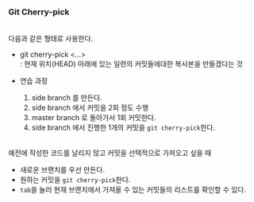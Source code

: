 ### Git Cherry-pick
\
다음과 같은 형태로 사용한다.
- git cherry-pick <Commit1> <Commit2> <...>\
: 현재 위치(HEAD) 아래에 있는 일련의 커밋들에대한 복사본을 만들겠다는 것


- 연습 과정
    1. side branch 를 만든다.
    2. side branch 에서 커밋을 2회 정도 수행
    3. master branch 로 돌아가서 1회 커밋한다.
    4. side branch 에서 진행한 1개의 커밋을 `git cherry-pick`한다.

\
예전에 작성한 코드를 날리지 않고 커밋을 선택적으로 가져오고 싶을 때
- 새로운 브랜치를 우선 만든다.
- 원하는 커밋을 `git cherry-pick`한다.
- `tab`을 눌러 현재 브랜치에서 가져올 수 있는 커밋들의 리스트를 확인할 수 있다.